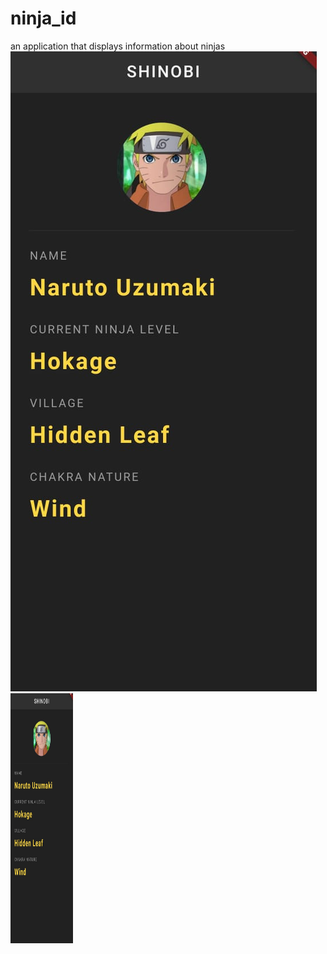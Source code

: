 # ninja_id

an application that displays information about ninjas
![Naruto-Page](https://github.com/all0fme/ninja_id/blob/master/ScreenShots/ss1.jpeg?raw=true)
<img src="https://github.com/all0fme/ninja_id/blob/master/ScreenShots/ss1.jpeg?raw=true" width="100" height="400"/>
